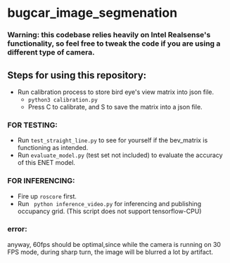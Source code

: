 # bugcar_image_segmenation

### Warning: this codebase relies heavily on Intel Realsense's functionality, so feel free to tweak the code if you are using a different type of camera.

## Steps for using this repository:

- Run calibration process to store bird eye's view matrix into json file.
  - `python3 calibration.py`
  - Press C to calibrate, and S to save the matrix into a json file.

### FOR TESTING:

- Run `test_straight_line.py` to see for yourself if the bev_matrix is functioning as intended.
- Run `evaluate_model.py` (test set not included) to evaluate the accuracy of this ENET model.

### FOR INFERENCING:

- Fire up `roscore` first.
- Run ` python inference_video.py` for inferencing and publishing occupancy grid.
  (This script does not support tensorflow-CPU)

### error: 
anyway, 60fps should be optimal,since while the camera is running on 30 FPS mode,  during sharp turn, the image will be blurred a lot by artifact.